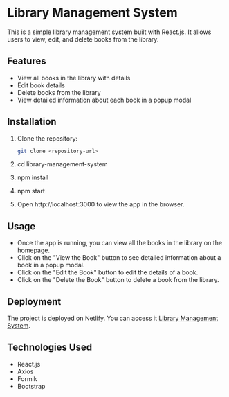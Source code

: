 # Library Management System

This is a simple library management system built with React.js. It allows users to view, edit, and delete books from the library.

## Features

- View all books in the library with details
- Edit book details
- Delete books from the library
- View detailed information about each book in a popup modal

## Installation

1. Clone the repository:

   ```bash
   git clone <repository-url>
   ```
2. cd library-management-system
3. npm install
4. npm start
5. Open http://localhost:3000 to view the app in the browser.

## Usage

- Once the app is running, you can view all the books in the library on the homepage.
- Click on the "View the Book" button to see detailed information about a book in a popup modal.
- Click on the "Edit the Book" button to edit the details of a book.
- Click on the "Delete the Book" button to delete a book from the library.

## Deployment

The project is deployed on Netlify. You can access it [Library Management System](https://librarysystem-2803.netlify.app/).

## Technologies Used

- React.js
- Axios
- Formik
- Bootstrap